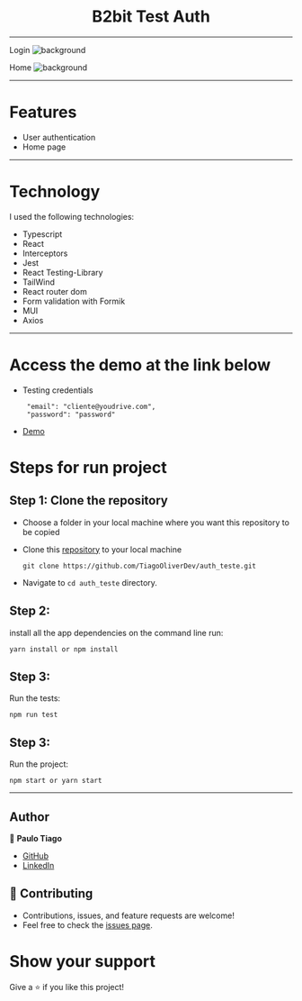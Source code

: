 <h1 align="center">B2bit Test Auth</h1>

<hr/>

Login
![background](https://github.com/TiagoOliverDev/auth_teste/blob/feature/main/public/pageLogin.png)

Home 
![background](https://github.com/TiagoOliverDev/auth_teste/blob/feature/main/public/pageHome.png)

<hr/>

# Features 

- User authentication
- Home page

<hr/>

# Technology

I used the following technologies:

- Typescript
- React
- Interceptors
- Jest
- React Testing-Library
- TailWind
- React router dom
- Form validation with Formik
- MUI
- Axios


<hr/>

# Access the demo at the link below

- Testing credentials

   ```
    "email": "cliente@youdrive.com",
    "password": "password"
  ```

- [Demo](https://auth-teste-xi.vercel.app/login)



# Steps for run project

## Step 1: Clone the repository

- Choose a folder in your local machine where you want this repository to be copied

- Clone this [repository](https://github.com/TiagoOliverDev/auth_teste.git) to your local machine 

   ```
  git clone https://github.com/TiagoOliverDev/auth_teste.git
  ```

- Navigate to `cd auth_teste`  directory.

## Step 2: 

install all the app dependencies on the command line run:

  ```
  yarn install or npm install
  ```

## Step 3: 

Run the tests:

  ```
  npm run test
  ```

## Step 3: 

Run the project:

  ```
  npm start or yarn start
  ```


<hr/>

## Author

:man: **Paulo Tiago**

- [GitHub](https://github.com/TiagoOliverDev/)
- [LinkedIn](https://www.linkedin.com/in/tiago-oliveira-49a2a6205/)

## 🤝 Contributing
- Contributions, issues, and feature requests are welcome!
- Feel free to check the [issues page](https://github.com/TiagoOliverDev/auth_teste/issues).

# Show your support
Give a ⭐ if you like this project!
